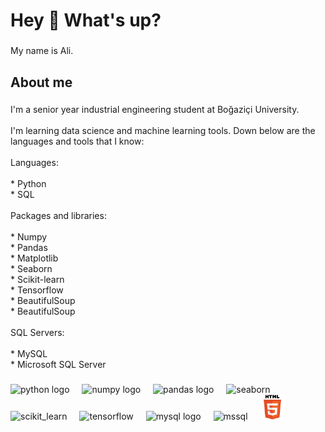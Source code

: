 <h1 align="left">Hey 👋 What's up?</h1>

###

<p align="left">My name is Ali.</p>

###

<h2 align="left">About me</h2>

###

<p align="left">I'm a senior year industrial engineering student at Boğaziçi University. <br><br>I'm learning data science and machine learning tools. Down below are the languages and tools that I know:<br><br>Languages:<br><br>* Python<br>* SQL<br><br>Packages and libraries:<br><br>* Numpy<br>* Pandas<br>* Matplotlib<br>* Seaborn<br>* Scikit-learn<br>* Tensorflow<br>* BeautifulSoup<br>* BeautifulSoup<br><br>SQL Servers:<br><br>* MySQL<br>* Microsoft SQL Server<br>

###

<div align="left">
  <img src="https://cdn.jsdelivr.net/gh/devicons/devicon/icons/python/python-original-wordmark.svg" height="40" alt="python logo"  />
  <img width="12" />
  <img src="https://cdn.jsdelivr.net/gh/devicons/devicon/icons/numpy/numpy-original.svg" height="40" alt="numpy logo"  />
  <img width="12" />
  <img src="https://cdn.jsdelivr.net/gh/devicons/devicon/icons/pandas/pandas-original-wordmark.svg" height="40" alt="pandas logo"  />
  <img width="12" />
  <img src="https://seaborn.pydata.org/_images/logo-mark-lightbg.svg" alt="seaborn" width="40" height="40"/>
  <img width="12" />
  <img src="https://upload.wikimedia.org/wikipedia/commons/0/05/Scikit_learn_logo_small.svg" alt="scikit_learn" width="40" height="40"/>
  <img width="12" />
  <img src="https://www.vectorlogo.zone/logos/tensorflow/tensorflow-icon.svg" alt="tensorflow" width="40" height="40"/>
  <img width="12" />
  <img src="https://cdn.jsdelivr.net/gh/devicons/devicon/icons/mysql/mysql-original-wordmark.svg" height="40" alt="mysql logo"  />
  <img width="12" />
   <img src="https://www.svgrepo.com/show/303229/microsoft-sql-server-logo.svg" alt="mssql" width="40" height="40"/>
  <img width="12" />

  <img src="https://raw.githubusercontent.com/devicons/devicon/master/icons/html5/html5-original-wordmark.svg" alt="html5" width="40" height="40"/>
  <img width="12" />
  <!--- <img src="https://www.vectorlogo.zone/logos/apache_cassandra/apache_cassandra-icon.svg" alt="cassandra" width="40" height="40"/>
  # <img width="12" /> --->

</div>


